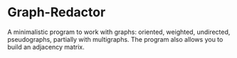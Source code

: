 # Graph-Redactor
A minimalistic program to work with graphs: oriented, weighted, undirected, pseudographs, partially with multigraphs. The program also allows you to build an adjacency matrix.
